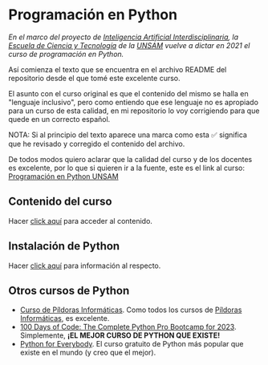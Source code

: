 # Programación en Python

_En el marco del proyecto de [Inteligencia Artificial Interdisciplinaria](http://noticias.unsam.edu.ar/2019/09/16/la-unsam-piensa-la-inteligencia-artificial-interdisciplinaria/), la [Escuela de Ciencia y Tecnología](http://www.unsam.edu.ar/escuelas/ciencia/) de la [UNSAM](https://www.unsam.edu.ar/) vuelve a dictar en 2021 el curso de programación en Python._

Así comienza el texto que se encuentra en el archivo README del repositorio desde el que tomé este excelente curso.

El asunto con el curso original es que el contenido del mismo se halla en "lenguaje inclusivo", pero como entiendo que ese lenguaje no es apropiado para un curso de esta calidad, en mi repositorio lo voy corrigiendo para que quede en un correcto español.

NOTA: Si al principio del texto aparece una marca como esta ✅ significa que he revisado y corregido el contenido del archivo.

De todos modos quiero aclarar que la calidad del curso y de los docentes es excelente, por lo que si quieren ir a la fuente, este es el link al curso: [Programación en Python UNSAM](https://github.com/python-unsam/Programacion_en_Python_UNSAM)

## Contenido del curso

Hacer [click aquí](Notas/Contenidos.md) para acceder al contenido.

## Instalación de Python

Hacer [click aquí](Notas/Instalacion.md) para información al respecto.

## Otros cursos de Python

- [Curso de Píldoras Informáticas](https://youtube.com/playlist?list=PLU8oAlHdN5BlvPxziopYZRd55pdqFwkeS). Como todos los cursos de [Píldoras Informáticas](https://www.pildorasinformaticas.es/), es excelente.
- [100 Days of Code: The Complete Python Pro Bootcamp for 2023](https://www.udemy.com/course/100-days-of-code/). Simplemente, **¡EL MEJOR CURSO DE PYTHON QUE EXISTE!**
- [Python for Everybody](https://www.py4e.com/). El curso gratuito de Python más popular que existe en el mundo (y creo que el mejor).